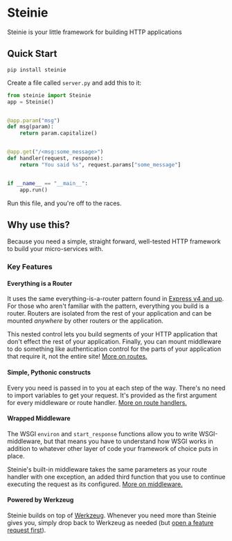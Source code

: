 # Steinie

Steinie is your little framework for building HTTP applications

## Quick Start

```console
pip install steinie
```

Create a file called `server.py` and add this to it:

```python
from steinie import Steinie
app = Steinie()


@app.param("msg")
def msg(param):
    return param.capitalize()


@app.get("/<msg:some_message>")
def handler(request, response):
    return "You said %s", request.params["some_message"]


if __name__ == "__main__":
    app.run()
```

Run this file, and you're off to the races.


## Why use this?
Because you need a simple, straight forward, well-tested HTTP framework to
build your micro-services with.

### Key Features

#### Everything is a Router

It uses the same everything-is-a-router pattern found in [Express v4 and
up][Express].  For those who aren't familiar with the pattern, everything you
build is a router.  Routers are isolated from the rest of your application and
can be mounted *anywhere* by other routers or the application.

This nested control lets you build segments of your HTTP application that don't
effect the rest of your application.  Finally, you can mount middleware to do
something like authentication control for the parts of your application that
require it, not the entire site!  [More on routes.](#TODO)


#### Simple, Pythonic constructs

Every you need is passed in to you at each step of the way.  There's no need to
import variables to get your request.  It's provided as the first argument for
every middleware or route handler.  [More on route handlers.](#TODO)


#### Wrapped Middleware

The WSGI `environ` and `start_response` functions allow you to write
WSGI-middleware, but that means you have to understand how WSGI works in
addition to whatever other layer of code your framework of choice puts in
place.

Steinie's built-in middleware takes the same parameters as your route handler
with one exception, an added third function that you use to continue executing
the request as its configured.  [More on middleware.](#TODO)


#### Powered by Werkzeug

Steinie builds on top of [Werkzeug][].  Whenever you need more than Steinie
gives you, simply drop back to Werkzeug as needed (but [open a feature request
first][feature-req]).


[Express]: http://expressjs.com/
[Werkzeug]: http://werkzeug.pocoo.org/
[feature-req]: https://github.com/tswicegood/steinie/issues/new?labels[]=enhancement
